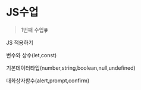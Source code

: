 # JS수업
> 1번째 수업🍀

JS 적용하기

변수와 상수(let,const)

기본데이터타입(number,string,boolean,null,undefined)

대화상자함수(alert,prompt,confirm)

